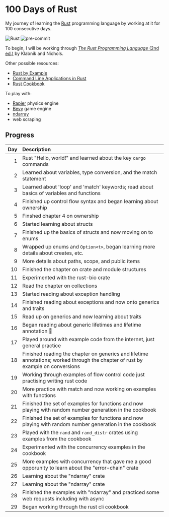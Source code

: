 # 100 Days of Rust

My journey of learning the [Rust](https://www.rust-lang.org/) programming language by working at it for 100 consecutive days.

![Rust](https://img.shields.io/badge/100_Days-Rust-000000?&logo=rust&logoColor=whi000000te&url=https://www.rust-lang.org/)
![pre-commit](https://img.shields.io/badge/pre--commit-enabled-FAB040?&logo=precommit&logoColor=FAB040&url=https://www.rust-lang.org/)

To begin, I will be working through [*The Rust Programming Language* (2nd ed.)](https://www.amazon.com/Rust-Programming-Language-2nd-dp-1718503105/dp/1718503105/ref=dp_ob_title_bk) by Klabnik and Nichols.

Other possible resources:

- [Rust by Example](https://doc.rust-lang.org/stable/rust-by-example/)
- [Command Line Applications in Rust](https://rust-cli.github.io/book/index.html)
- [Rust Cookbook](https://rust-lang-nursery.github.io/rust-cookbook/)

To play with:

- [Rapier](https://rapier.rs/) physics engine
- [Bevy](https://bevyengine.org/) game engine
- [ndarray](https://docs.rs/ndarray/latest/ndarray/#)
- web scraping

## Progress

| Day | Description |
|----:|:------------|
|   1 | Rust "Hello, world!" and learned about the key `cargo` commands |
|   2 | Learned about variables, type conversion, and the match statement |
|   3 | Learned about 'loop' and 'match' keywords; read about basics of variables and functions |
|   4 | Finished up control flow syntax and began learning about ownership |
|   5 | Finshed chapter 4 on ownership |
|   6 | Started learning about structs |
|   7 | Finished up the basics of structs and now moving on to enums |
|   8 | Wrapped up enums and `Option<t>`, began learning more details about creates, etc. |
|   9 | More details about paths, scope, and public items |
|  10 | Finished the chapter on crate and module structures |
|  11 | Experimented with the rust-bio crate |
|  12 | Read the chapter on collections |
|  13 | Started reading about exception handling |
|  14 | Finished reading about exceptions and now onto generics and traits |
|  15 | Read up on generics and now learning about traits |
|  16 | Began reading about generic lifetimes and lifetime annotation 🤯 |
|  17 | Played around with example code from the internet, just general practice |
|  18 | Finished reading the chapter on generics and lifetime annotations; worked through the chapter of rust by example on conversions |
|  19 | Working through examples of flow control code just practising writing rust code |
|  20 | More practice with match and now working on examples with functions |
|  21 | Finished the set of examples for functions and now playing with random number generation in the cookbook |
|  22 | Finished the set of examples for functions and now playing with random number generation in the cookbook |
|  23 | Played with the `rand` and `rand_distr` crates using examples from the cookbook |
|  24 | Experimented with the concurrency examples in the cookbook |
|  25 | More examples with concurrency that gave me a good opporunity to learn about the "error-chain" crate |
|  26 | Learning about the "ndarray" crate |
|  27 | Learning about the "ndarray" crate |
|  28 | Finished the examples with "ndarray" and practiced some web requests including with async |
|  29 | Began working through the rust cli cookbook |
<!-- [[NEXT DAY]] -- DO NOT REMOVE. -->
